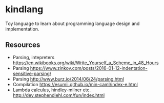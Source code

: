 # kindlang

Toy language to learn about programming language design and implementation.

## Resources

- Parsing, intepreters https://en.wikibooks.org/wiki/Write_Yourself_a_Scheme_in_48_Hours
- Parsing https://www.zinkov.com/posts/2016-01-12-indentation-sensitive-parsing/
- Parsing http://www.burz.io/2014/06/24/parsing.html
- Compilation https://esumii.github.io/min-caml/index-e.html
- Lambda calculus, hindley-milner etc. http://dev.stephendiehl.com/fun/index.html
